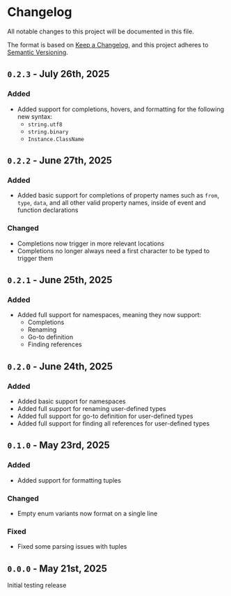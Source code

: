 <!-- markdownlint-disable MD023 -->
<!-- markdownlint-disable MD033 -->

# Changelog

All notable changes to this project will be documented in this file.

The format is based on [Keep a Changelog](https://keepachangelog.com/en/1.0.0/),
and this project adheres to [Semantic Versioning](https://semver.org/spec/v2.0.0.html).

## `0.2.3` - July 26th, 2025

### Added

- Added support for completions, hovers, and formatting for the following new syntax:
    - `string.utf8`
    - `string.binary`
    - `Instance.ClassName`

## `0.2.2` - June 27th, 2025

### Added

- Added basic support for completions of property names such as `from`, `type`, `data`,
  and all other valid property names, inside of event and function declarations

### Changed

- Completions now trigger in more relevant locations
- Completions no longer always need a first character to be typed to trigger them

## `0.2.1` - June 25th, 2025

### Added

- Added full support for namespaces, meaning they now support:
    - Completions
    - Renaming
    - Go-to definition
    - Finding references

## `0.2.0` - June 24th, 2025

### Added

- Added basic support for namespaces
- Added full support for renaming user-defined types
- Added full support for go-to definition for user-defined types
- Added full support for finding all references for user-defined types

## `0.1.0` - May 23rd, 2025

### Added

- Added support for formatting tuples

### Changed

- Empty enum variants now format on a single line

### Fixed

- Fixed some parsing issues with tuples

[#2]: https://github.com/rojo-rbx/rokit/pull/2

## `0.0.0` - May 21st, 2025

Initial testing release
